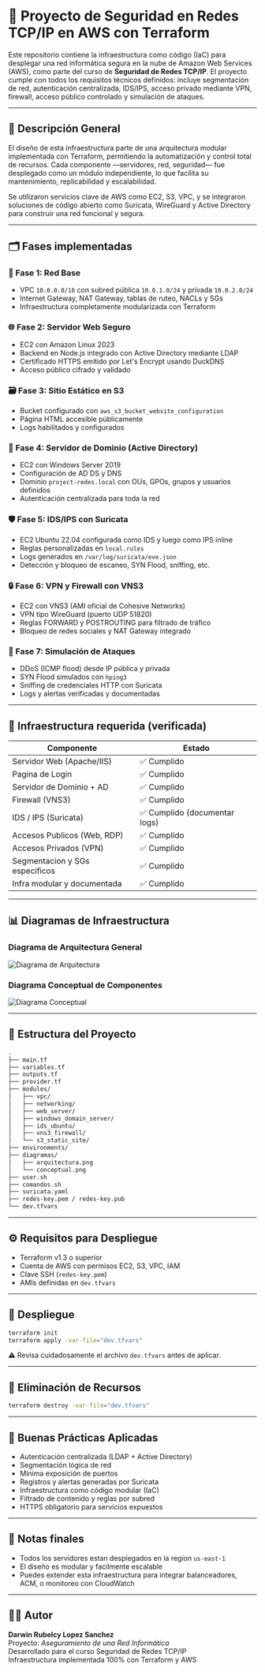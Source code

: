 # 🔐 Proyecto de Seguridad en Redes TCP/IP en AWS con Terraform

Este repositorio contiene la infraestructura como código (IaC) para desplegar una red informática segura en la nube de Amazon Web Services (AWS), como parte del curso de **Seguridad de Redes TCP/IP**. El proyecto cumple con todos los requisitos técnicos definidos: incluye segmentación de red, autenticación centralizada, IDS/IPS, acceso privado mediante VPN, firewall, acceso público controlado y simulación de ataques.

---

## 🧠 Descripción General

El diseño de esta infraestructura parte de una arquitectura modular implementada con Terraform, permitiendo la automatización y control total de recursos. Cada componente —servidores, red, seguridad— fue desplegado como un módulo independiente, lo que facilita su mantenimiento, replicabilidad y escalabilidad.

Se utilizaron servicios clave de AWS como EC2, S3, VPC, y se integraron soluciones de código abierto como Suricata, WireGuard y Active Directory para construir una red funcional y segura.

---

## 🗂️ Fases implementadas

### 🧱 Fase 1: Red Base
- VPC `10.0.0.0/16` con subred pública `10.0.1.0/24` y privada `10.0.2.0/24`
- Internet Gateway, NAT Gateway, tablas de ruteo, NACLs y SGs
- Infraestructura completamente modularizada con Terraform

### 🌐 Fase 2: Servidor Web Seguro
- EC2 con Amazon Linux 2023
- Backend en Node.js integrado con Active Directory mediante LDAP
- Certificado HTTPS emitido por Let's Encrypt usando DuckDNS
- Acceso público cifrado y validado

### 🗃️ Fase 3: Sitio Estático en S3
- Bucket configurado con `aws_s3_bucket_website_configuration`
- Página HTML accesible públicamente
- Logs habilitados y configurados

### 🏢 Fase 4: Servidor de Dominio (Active Directory)
- EC2 con Windows Server 2019
- Configuración de AD DS y DNS
- Dominio `project-redes.local` con OUs, GPOs, grupos y usuarios definidos
- Autenticación centralizada para toda la red

### 🛡️ Fase 5: IDS/IPS con Suricata
- EC2 Ubuntu 22.04 configurada como IDS y luego como IPS inline
- Reglas personalizadas en `local.rules`
- Logs generados en `/var/log/suricata/eve.json`
- Detección y bloqueo de escaneo, SYN Flood, sniffing, etc.

### 🔒 Fase 6: VPN y Firewall con VNS3
- EC2 con VNS3 (AMI oficial de Cohesive Networks)
- VPN tipo WireGuard (puerto UDP 51820)
- Reglas FORWARD y POSTROUTING para filtrado de tráfico
- Bloqueo de redes sociales y NAT Gateway integrado

### 🧪 Fase 7: Simulación de Ataques
- DDoS (ICMP flood) desde IP pública y privada
- SYN Flood simulados con `hping3`
- Sniffing de credenciales HTTP con Suricata
- Logs y alertas verificadas y documentadas

---

## 🧩 Infraestructura requerida (verificada)

| Componente                       | Estado    |
|----------------------------------|-----------|
| Servidor Web (Apache/IIS)        | ✅ Cumplido |
| Pagina de Login                  | ✅ Cumplido |
| Servidor de Dominio + AD         | ✅ Cumplido |
| Firewall (VNS3)                  | ✅ Cumplido |
| IDS / IPS (Suricata)             | ✅ Cumplido (documentar logs) |
| Accesos Publicos (Web, RDP)      | ✅ Cumplido |
| Accesos Privados (VPN)           | ✅ Cumplido |
| Segmentacion y SGs especificos   | ✅ Cumplido |
| Infra modular y documentada      | ✅ Cumplido |

---


## 📊 Diagramas de Infraestructura

### Diagrama de Arquitectura General

![Diagrama de Arquitectura](diagramas/arquitectura.png)

### Diagrama Conceptual de Componentes

![Diagrama Conceptual](diagramas/conceptual.png)

---

## 📁 Estructura del Proyecto

```bash
.
├── main.tf
├── variables.tf
├── outputs.tf
├── provider.tf
├── modules/
│   ├── vpc/
│   ├── networking/
│   ├── web_server/
│   ├── windows_domain_server/
│   ├── ids_ubuntu/
│   ├── vns3_firewall/
│   └── s3_static_site/
├── environments/
├── diagramas/
│   ├── arquitectura.png
│   └── conceptual.png
├── user.sh
├── comandos.sh
├── suricata.yaml
├── redes-key.pem / redes-key.pub
└── dev.tfvars
```

---

## ⚙️ Requisitos para Despliegue

- Terraform v1.3 o superior
- Cuenta de AWS con permisos EC2, S3, VPC, IAM
- Clave SSH (`redes-key.pem`)
- AMIs definidas en `dev.tfvars`

---

## 🚀 Despliegue

```bash
terraform init
terraform apply -var-file="dev.tfvars"
```

⚠️ Revisa cuidadosamente el archivo `dev.tfvars` antes de aplicar.

---

## 🧹 Eliminación de Recursos

```bash
terraform destroy -var-file="dev.tfvars"
```

---

## 🧠 Buenas Prácticas Aplicadas

- Autenticación centralizada (LDAP + Active Directory)
- Segmentación lógica de red
- Mínima exposición de puertos
- Registros y alertas generadas por Suricata
- Infraestructura como código modular (IaC)
- Filtrado de contenido y reglas por subred
- HTTPS obligatorio para servicios expuestos

---

## 🧠 Notas finales

- Todos los servidores estan desplegados en la region `us-east-1`
- El diseño es modular y facilmente escalable
- Puedes extender esta infraestructura para integrar balanceadores, ACM, o monitoreo con CloudWatch

---
## 👨‍💻 Autor

**Darwin Rubelcy Lopez Sanchez**  
Proyecto: *Aseguramiento de una Red Informática*  
Desarrollado para el curso Seguridad de Redes TCP/IP  
Infraestructura implementada 100% con Terraform y AWS  

